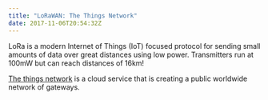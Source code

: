 ```yaml
---
title: "LoRaWAN: The Things Network"
date: 2017-11-06T20:54:32Z
---
```


LoRa is a modern Internet of Things (IoT) focused protocol for sending small amounts of data
over great distances using low power. Transmitters run at 100mW but can reach distances of 16km!

[The things network](https://www.thethingsnetwork.org/) is a cloud service that is creating a public worldwide
network of gateways.